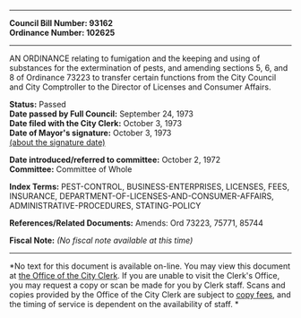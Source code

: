 * * * * *  
  
**Council Bill Number: [](#h0)[](#h2)93162**   
**Ordinance Number: 102625**  
  
* * * * *  
  
AN ORDINANCE relating to fumigation and the keeping and using of substances for the extermination of pests, and amending sections 5, 6, and 8 of Ordinance 73223 to transfer certain functions from the City Council and City Comptroller to the Director of Licenses and Consumer Affairs.  
  
**Status:** Passed   
**Date passed by Full Council:** September 24, 1973   
**Date filed with the City Clerk:** October 3, 1973   
**Date of Mayor's signature:** October 3, 1973   
[(about the signature date)](/~public/approvaldate.htm)   
  
  
**Date introduced/referred to committee:** October 2, 1972   
**Committee:** Committee of Whole   
  
**Index Terms:** PEST-CONTROL, BUSINESS-ENTERPRISES, LICENSES, FEES, INSURANCE, DEPARTMENT-OF-LICENSES-AND-CONSUMER-AFFAIRS, ADMINISTRATIVE-PROCEDURES, STATING-POLICY  
  
**References/Related Documents:** Amends: Ord 73223, 75771, 85744  
  
**Fiscal Note:** *(No fiscal note available at this time)*  
  
* * * * *  
  
*No text for this document is available on-line. You may view this document at [the Office of the City Clerk](http://www.seattle.gov/leg/clerk/contactUs.htm). If you are unable to visit the Clerk's Office, you may request a copy or scan be made for you by Clerk staff. Scans and copies provided by the Office of the City Clerk are subject to [copy fees](http://clerk.seattle.gov/~public/clerkfees.htm), and the timing of service is dependent on the availability of staff. *  
  
  
